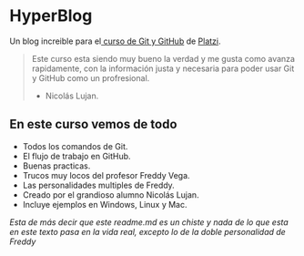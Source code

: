 # HyperBlog
Un blog increible para el[ curso de Git y GitHub](platzi.com) de [Platzi](platzi.com).

> Este curso esta siendo muy bueno la verdad y me gusta como avanza rapidamente, con la información justa y necesaria para poder usar Git y GitHub como un profresional.
>- Nicolás Lujan.

## En este curso vemos de todo
- Todos los comandos de Git.
- El flujo de trabajo en GitHub.
- Buenas practicas.
- Trucos muy locos del profesor Freddy Vega.
- Las personalidades multiples de Freddy.
- Creado por el grandioso alumno Nicolás Lujan.
- Incluye ejemplos en Windows, Linux y Mac.

*Esta de más decir que este readme.md es un chiste y nada de lo que esta en este texto pasa en la vida real, excepto lo de la doble personalidad de Freddy*
